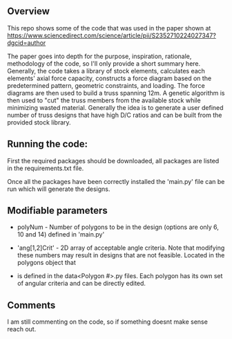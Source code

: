 ## Overview
This repo shows some of the code that was used in the paper shown at https://www.sciencedirect.com/science/article/pii/S2352710224027347?dgcid=author

The paper goes into depth for the purpose, inspiration, rationale, methodology of the code, so I'll only provide a short summary here.
Generally, the code takes a library of stock elements, calculates each elements' axial force capacity, constructs a force diagram based on 
the predetermined pattern, geometric constraints, and loading. The force diagrams are then used to build a truss spanning 12m. A genetic algorithm
is then used to "cut" the truss members from the available stock while minimizing wasted material. Generally the idea is to generate a user defined number of 
truss designs that have high D/C ratios and can be built from the provided stock library.

## Running the code:

First the required packages should be downloaded, all packages are listed in the requirements.txt file.

Once all the packages have been correctly installed the 'main.py' file can be run which will generate the designs.

## Modifiable parameters

* polyNum - Number of polygons to be in the design (options are only 6, 10 and 14) defined in 'main.py'

* 'ang[1,2]Crit' - 2D array of acceptable angle criteria. Note that modifying these numbers may result in designs that are not feasible. Located in the polygons object that
* is defined in the data<Polygon #>.py files. Each polygon has its own set of angular criteria and can be directly edited.

## Comments
I am still commenting on the code, so if something doesnt make sense reach out.
